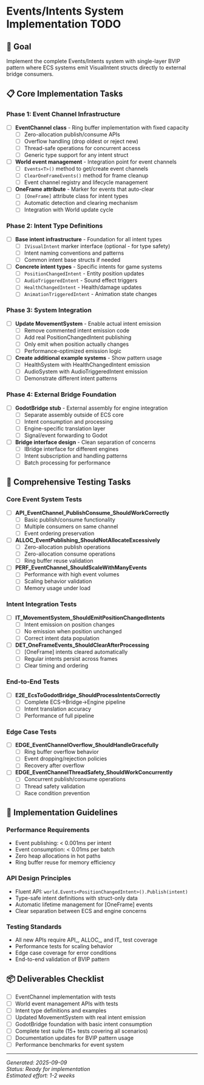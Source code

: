 # Events/Intents System Implementation TODO

## 🎯 Goal
Implement the complete Events/Intents system with single-layer BVIP pattern where ECS systems emit VisualIntent structs directly to external bridge consumers.

## 📋 Core Implementation Tasks

### Phase 1: Event Channel Infrastructure
- [ ] **EventChannel<T> class** - Ring buffer implementation with fixed capacity
  - [ ] Zero-allocation publish/consume APIs
  - [ ] Overflow handling (drop oldest or reject new)
  - [ ] Thread-safe operations for concurrent access
  - [ ] Generic type support for any intent struct

- [ ] **World event management** - Integration point for event channels  
  - [ ] `Events<T>()` method to get/create event channels
  - [ ] `ClearOneFrameEvents()` method for frame cleanup
  - [ ] Event channel registry and lifecycle management

- [ ] **OneFrame attribute** - Marker for events that auto-clear
  - [ ] `[OneFrame]` attribute class for intent types
  - [ ] Automatic detection and clearing mechanism
  - [ ] Integration with World update cycle

### Phase 2: Intent Type Definitions
- [ ] **Base intent infrastructure** - Foundation for all intent types
  - [ ] `IVisualIntent` marker interface (optional - for type safety)
  - [ ] Intent naming conventions and patterns
  - [ ] Common intent base structs if needed

- [ ] **Concrete intent types** - Specific intents for game systems
  - [ ] `PositionChangedIntent` - Entity position updates
  - [ ] `AudioTriggeredIntent` - Sound effect triggers  
  - [ ] `HealthChangedIntent` - Health/damage updates
  - [ ] `AnimationTriggeredIntent` - Animation state changes

### Phase 3: System Integration
- [ ] **Update MovementSystem** - Enable actual intent emission
  - [ ] Remove commented intent emission code
  - [ ] Add real PositionChangedIntent publishing
  - [ ] Only emit when position actually changes
  - [ ] Performance-optimized emission logic

- [ ] **Create additional example systems** - Show pattern usage
  - [ ] HealthSystem with HealthChangedIntent emission
  - [ ] AudioSystem with AudioTriggeredIntent emission
  - [ ] Demonstrate different intent patterns

### Phase 4: External Bridge Foundation
- [ ] **GodotBridge stub** - External assembly for engine integration
  - [ ] Separate assembly outside of ECS core
  - [ ] Intent consumption and processing
  - [ ] Engine-specific translation layer
  - [ ] Signal/event forwarding to Godot

- [ ] **Bridge interface design** - Clean separation of concerns
  - [ ] IBridge interface for different engines
  - [ ] Intent subscription and handling patterns
  - [ ] Batch processing for performance

## 🧪 Comprehensive Testing Tasks

### Core Event System Tests
- [ ] **API_EventChannel_PublishConsume_ShouldWorkCorrectly**
  - [ ] Basic publish/consume functionality
  - [ ] Multiple consumers on same channel
  - [ ] Event ordering preservation

- [ ] **ALLOC_EventPublishing_ShouldNotAllocateExcessively** 
  - [ ] Zero-allocation publish operations
  - [ ] Zero-allocation consume operations
  - [ ] Ring buffer reuse validation

- [ ] **PERF_EventChannel_ShouldScaleWithManyEvents**
  - [ ] Performance with high event volumes
  - [ ] Scaling behavior validation
  - [ ] Memory usage under load

### Intent Integration Tests  
- [ ] **IT_MovementSystem_ShouldEmitPositionChangedIntents**
  - [ ] Intent emission on position changes
  - [ ] No emission when position unchanged
  - [ ] Correct intent data population

- [ ] **DET_OneFrameEvents_ShouldClearAfterProcessing**
  - [ ] [OneFrame] intents cleared automatically
  - [ ] Regular intents persist across frames
  - [ ] Clear timing and ordering

### End-to-End Tests
- [ ] **E2E_EcsToGodotBridge_ShouldProcessIntentsCorrectly**
  - [ ] Complete ECS→Bridge→Engine pipeline
  - [ ] Intent translation accuracy
  - [ ] Performance of full pipeline

### Edge Case Tests
- [ ] **EDGE_EventChannelOverflow_ShouldHandleGracefully**
  - [ ] Ring buffer overflow behavior
  - [ ] Event dropping/rejection policies
  - [ ] Recovery after overflow

- [ ] **EDGE_EventChannelThreadSafety_ShouldWorkConcurrently**
  - [ ] Concurrent publish/consume operations
  - [ ] Thread safety validation
  - [ ] Race condition prevention

## 🔧 Implementation Guidelines

### Performance Requirements
- Event publishing: < 0.001ms per intent
- Event consumption: < 0.01ms per batch
- Zero heap allocations in hot paths
- Ring buffer reuse for memory efficiency

### API Design Principles  
- Fluent API: `world.Events<PositionChangedIntent>().Publish(intent)`
- Type-safe intent definitions with struct-only data
- Automatic lifetime management for [OneFrame] events
- Clear separation between ECS and engine concerns

### Testing Standards
- All new APIs require API_, ALLOC_, and IT_ test coverage
- Performance tests for scaling behavior
- Edge case coverage for error conditions
- End-to-end validation of BVIP pattern

## 📦 Deliverables Checklist
- [ ] EventChannel<T> implementation with tests
- [ ] World event management APIs with tests  
- [ ] Intent type definitions and examples
- [ ] Updated MovementSystem with real intent emission
- [ ] GodotBridge foundation with basic intent consumption
- [ ] Complete test suite (15+ tests covering all scenarios)
- [ ] Documentation updates for BVIP pattern usage
- [ ] Performance benchmarks for event system

---
*Generated: 2025-09-09*  
*Status: Ready for implementation*  
*Estimated effort: 1-2 weeks*